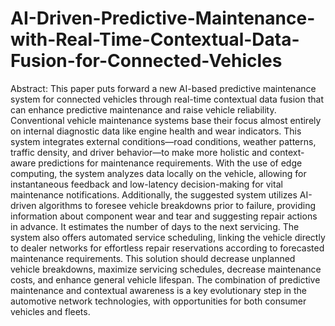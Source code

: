 # AI-Driven-Predictive-Maintenance-with-Real-Time-Contextual-Data-Fusion-for-Connected-Vehicles
Abstract:
This paper puts forward a new AI-based predictive maintenance system for connected vehicles through real-time contextual data fusion that can enhance predictive maintenance and raise vehicle reliability. Conventional vehicle maintenance systems base their focus almost entirely on internal diagnostic data like engine health and wear indicators. This system integrates external conditions—road conditions, weather patterns, traffic density, and driver behavior—to make more holistic and context-aware predictions for maintenance requirements. With the use of edge computing, the system analyzes data locally on the vehicle, allowing for instantaneous feedback and low-latency decision-making for vital maintenance notifications. Additionally, the suggested system utilizes AI-driven algorithms to foresee vehicle breakdowns prior to failure, providing information about component wear and tear and suggesting repair actions in advance. It estimates the number of days to the next servicing. The system also offers automated service scheduling, linking the vehicle directly to dealer networks for effortless repair reservations according to forecasted maintenance requirements. This solution should decrease unplanned vehicle breakdowns, maximize servicing schedules, decrease maintenance costs, and enhance general vehicle lifespan. The combination of predictive maintenance and contextual awareness is a key evolutionary step in the automotive network technologies, with opportunities for both consumer vehicles and fleets.
